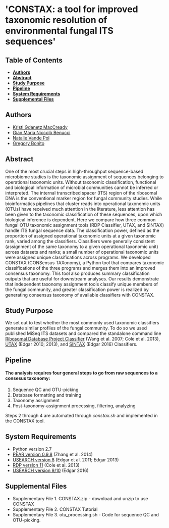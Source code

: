 # 'CONSTAX: a tool for improved taxonomic resolution of environmental fungal ITS sequences' 

Table of Contents
--------
* [**Authors**](#authors)
* [**Abstract**](#abstract)
* [**Study Purpose**](#study-purpose)
* [**Pipeline**](#pipeline)
* [**System Requirements**](#sys-req)
* [**Supplemental Files**](#sys-req)


<a name="authors"></a>
Authors
--------
* [Kristi Gdanetz MacCready](https://github.com/gdanetzk)
* [Gian Maria Niccolò Benucci](https://github.com/Gian77)
* [Natalie Vande Pol](https://github.com/natalie-vandepol)
* [Gregory Bonito](https://www.researchgate.net/profile/Gregory_Bonito)


<a name="abstract"></a>
Abstract
--------

One of the most crucial steps in high-throughput sequence-based microbiome studies is the taxonomic assignment of sequences belonging to operational taxonomic units. Without taxonomic classification, functional and biological information of microbial communities cannot be inferred or interpreted. The internal transcribed spacer (ITS) region of the ribosomal DNA is the conventional marker region for fungal community studies. While bioinformatics pipelines that cluster reads into operational taxonomic units (OTUs) have received much attention in the literature, less attention has been given to the taxonomic classification of these sequences, upon which biological inference is dependent. Here we compare how three common fungal OTU taxonomic assignment tools (RDP Classifier, UTAX, and SINTAX) handle ITS fungal sequence data. The classification power, defined as the proportion of assigned operational taxonomic units at a given taxonomic rank, varied among the classifiers. Classifiers were generally consistent (assignment of the same taxonomy to a given operational taxonomic unit) across datasets and ranks; a small number of operational taxonomic units were assigned unique classifications across programs. We developed CONSTAX (CONSensus TAXonomy), a Python tool that compares taxonomic classifications of the three programs and merges them into an improved consensus taxonomy. This tool also produces summary classification outputs that are useful for downstream analyses. Our results demonstrate that independent taxonomy assignment tools classify unique members of the fungal community, and greater classification power is realized by generating consensus taxonomy of available classifiers with CONSTAX.

<a name="study-purpose"></a>
Study Purpose
--------
We set out to test whether the most commonly used taxonomic classifiers generate similar profiles of the fungal community. To do so we used published MiSeq ITS datasets and compared the standalone command line [Ribosomal Database Project Classifier](http://rdp.cme.msu.edu/) (Wang et al. 2007; Cole et al. 2013),  [UTAX](http://www.drive5.com/usearch/manual/utax_algo.html) (Edgar 2010; 2013), and [SINTAX](http://biorxiv.org/content/early/2016/09/09/074161) (Edgar 2016) Classifiers.

<a name="pipeline"></a>
Pipeline
--------

#### The analysis requires four general steps to go from raw sequences to a consesus taxonomy: 
1. Sequence QC and OTU-picking 
2. Database formatting and training 
3. Taxonomy assignment 
4. Post-taxonomy-assignment processing, filtering, analyzing 

Steps 2 through 4 are automated through *constax.sh* and implemented in the CONSTAX tool.

<a name="sys-req"></a>
System Requirements
--------
* Python version 2.7
* [PEAR version 0.9.8](http://sco.h-its.org/exelixis/web/software/pear/) (Zhang et al. 2014)
* [USEARCH version 8](http://drive5.com/usearch/manual8.1/) (Edgar et al. 2011; Edgar 2013)
* [RDP version 11](https://github.com/rdpstaff/classifier) (Cole et al. 2013)
* [USEARCH version 9/10](http://drive5.com/usearch/manual/whatsnewv9.html) (Edgar 2016)

<a name="sys-req"></a>
Supplemental Files
--------

* Supplementary File 1. CONSTAX.zip - download and unzip to use CONSTAX
* Supplementary File 2. CONSTAX Tutorial
* Supplementary File 3. otu_processing.sh - Code for sequence QC and OTU-picking.
